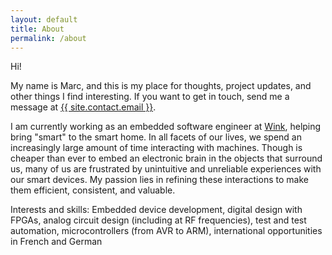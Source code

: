 ```yaml
---
layout: default
title: About
permalink: /about
---
```


Hi!

My name is Marc, and this is my place for thoughts, project updates, and other things I find interesting. If you want to get in touch, send me a message at <a href="mailto:{{ site.contact.email }}">{{ site.contact.email }}</a>.

I am currently working as an embedded software engineer at [Wink](http://www.wink.com), helping bring "smart" to the smart home. In all facets of our lives, we spend an increasingly large amount of time interacting with machines. Though is cheaper than ever to embed an electronic brain in the objects that surround us, many of us are frustrated by unintuitive and unreliable experiences with our smart devices. My passion lies in refining these interactions to make them efficient, consistent, and valuable.

Interests and skills: Embedded device development, digital design with FPGAs, analog circuit design (including at RF frequencies), test and test automation, microcontrollers (from AVR to ARM), international opportunities in French and German
